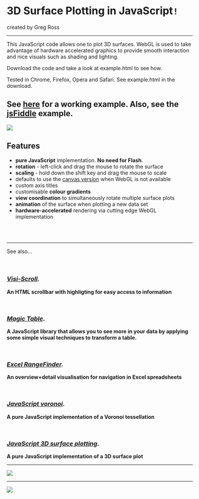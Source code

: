 # 3D Surface Plotting in JavaScript`!` #

created by Greg Ross

---



This JavaScript code allows one to plot 3D surfaces. WebGL is used to take advantage of hardware accelerated graphics to provide smooth interaction and nice visuals such as shading and lighting.

Download the code and take a look at example.html to see how.

Tested in Chrome, Firefox, Opera and Safari. See example.html in the download.

## See [here](http://webgl-surface-plot.googlecode.com/svn/trunk/examples/example.html) for a working example. Also, see the [jsFiddle](http://jsfiddle.net/4N7jQ/1/) example. ##

<img src='https://github.com/gregross/webgl-surface-plot/blob/master/examples/images/screenshot1.png'>

## Features ##

  * **pure JavaScript** implementation. **No need for Flash**.
  * **rotation** - left-click and drag the mouse to rotate the surface
  * **scaling** - hold down the shift key and drag the mouse to scale
  * defaults to use the [canvas version](http://code.google.com/p/javascript-surface-plot/) when WebGL is not available
  * custom axis titles
  * customisable **colour gradients**
  * **view coordination** to simultaneously rotate multiple surface plots
  * **animation** of the surface when plotting a new data set
  * **hardware-accelerated** rendering via cutting edge WebGL implementation

<br>
<br>
<hr />

See also...<br>
<br>
<br>
<h3><i><b><a href='http://www.grvisualisation.50webs.com/visi_scroll.html'>Visi-Scroll</a>.</b></i></h3>

<b>An HTML scrollbar with highligting for easy access to information</b>


<br>

<h3><i><b><a href='http://www.grvisualisation.50webs.com/'>Magic Table</a>.</b></i></h3>

<b>A JavaScript library that allows you to see more in your data by applying some simple visual techniques to transform a table.</b>

<br>

<h3><i><b><a href='http://www.grvisualisation.50webs.com/excelrangefinder.html'>Excel RangeFinder</a>.</b></i></h3>

<b>An overview+detail visualisation for navigation in Excel spreadsheets</b>


<br>

<h3><i><b><a href='http://www.grvisualisation.50webs.com/javascript_voronoi.html'>JavaScript voronoi</a>.</b></i></h3>

<b>A pure JavaScript implementation of a Voronoi tessellation</b>


<br>

<h3><i><b><a href='http://code.google.com/p/javascript-surface-plot/'>JavaScript 3D surface plotting</a>.</b></i></h3>

<b>A pure JavaScript implementation of a 3D surface plot</b>

<hr />

<a href='http://itunes.apple.com/gb/app/claptrax/id427145886?mt=8'><img src='http://www.grvisualisation.50webs.com/images/clapForMusic/SplashViewPhone.png' /></a>

<hr />

<a href='http://ax.itunes.apple.com/gb/app/peekaboo-3d/id380735126?mt=8'><img src='http://www.grvisualisation.50webs.com/images/peekaboo/PeekabooAd.png' /></a>
